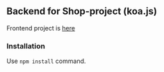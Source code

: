 
## Backend for Shop-project (koa.js)
Frontend project is [here](https://github.com/oleve2/react-shop_frontend)

### Installation
Use ```npm install``` command.




